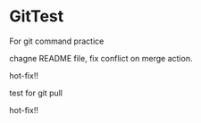# GitTest
For git command practice

chagne README file, fix conflict on merge action.

hot-fix!!

test for git pull

hot-fix!!

